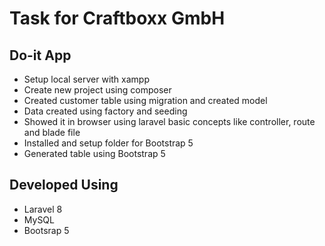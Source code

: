 # Task for Craftboxx GmbH

## Do-it App

-  Setup local server with xampp
-  Create new project using composer
-  Created customer table using migration and created model
-  Data created using factory and seeding
-  Showed it in browser using laravel basic concepts like controller, route and blade file
-  Installed and setup folder for Bootstrap 5
-  Generated table using Bootstrap 5

## Developed Using

- Laravel 8
- MySQL
- Bootsrap 5